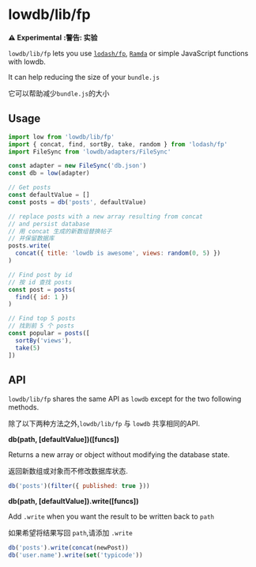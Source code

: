 # lowdb/lib/fp

__:warning: Experimental__
__:警告: 实验__

`lowdb/lib/fp` lets you use [`lodash/fp`](https://github.com/lodash/lodash/wiki/FP-Guide), [`Ramda`](https://github.com/ramda/ramda) or simple JavaScript functions with lowdb.

It can help reducing the size of your `bundle.js`

它可以帮助减少`bundle.js`的大小

## Usage

```js
import low from 'lowdb/lib/fp'
import { concat, find, sortBy, take, random } from 'lodash/fp'
import FileSync from 'lowdb/adapters/FileSync'

const adapter = new FileSync('db.json')
const db = low(adapter)

// Get posts
const defaultValue = []
const posts = db('posts', defaultValue)

// replace posts with a new array resulting from concat
// and persist database
// 用 concat 生成的新数组替换帖子
// 并保留数据库
posts.write(
  concat({ title: 'lowdb is awesome', views: random(0, 5) })
)

// Find post by id
// 按 id 查找 posts
const post = posts(
  find({ id: 1 })
)

// Find top 5 posts
// 找到前 5 个 posts
const popular = posts([
  sortBy('views'),
  take(5)
])
```

## API

`lowdb/lib/fp` shares the same API as `lowdb` except for the two following methods.

除了以下两种方法之外,`lowdb/lib/fp` 与 `lowdb` 共享相同的API.

__db(path, [defaultValue])([funcs])__

Returns a new array or object without modifying the database state.

返回新数组或对象而不修改数据库状态.

```js
db('posts')(filter({ published: true }))
```

__db(path, [defaultValue]).write([funcs])__

Add `.write` when you want the result to be written back to `path`

如果希望将结果写回 `path`,请添加 `.write`

```js
db('posts').write(concat(newPost))
db('user.name').write(set('typicode'))
```
